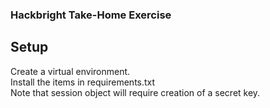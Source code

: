 ### Hackbright Take-Home Exercise


## Setup
Create a virtual environment. <br>
Install the items in requirements.txt <br>
Note that session object will require creation of a secret key. <br>